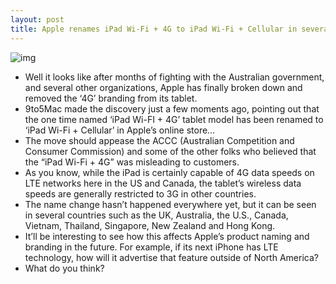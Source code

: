 ```yaml
---
layout: post
title: Apple renames iPad Wi-Fi + 4G to iPad Wi-Fi + Cellular in several countries
---
```

![img](http://media.idownloadblog.com/wp-content/uploads/2012/05/ipad-wifi-plus-cellular.jpg)
* Well it looks like after months of fighting with the Australian government, and several other organizations, Apple has finally broken down and removed the ‘4G’ branding from its tablet.
* 9to5Mac made the discovery just a few moments ago, pointing out that the one time named ‘iPad Wi-FI + 4G’ tablet model has been renamed to ‘iPad Wi-Fi + Cellular’ in Apple’s online store…
* The move should appease the ACCC (Australian Competition and Consumer Commission) and some of the other folks who believed that the “iPad Wi-Fi + 4G” was misleading to customers.
* As you know, while the iPad is certainly capable of 4G data speeds on LTE networks here in the US and Canada, the tablet’s wireless data speeds are generally restricted to 3G in other countries.
* The name change hasn’t happened everywhere yet, but it can be seen in several countries such as the UK, Australia, the U.S., Canada, Vietnam, Thailand, Singapore, New Zealand and Hong Kong.
* It’ll be interesting to see how this affects Apple’s product naming and branding in the future. For example, if its next iPhone has LTE technology, how will it advertise that feature outside of North America?
* What do you think?

